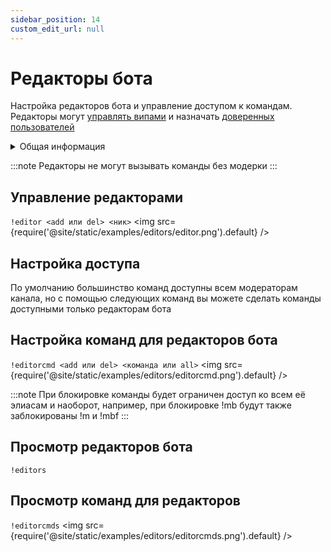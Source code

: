 ```yaml
---
sidebar_position: 14
custom_edit_url: null
---
```


# Редакторы бота

Настройка редакторов бота и управление доступом к командам. Редакторы могут [управлять випами](./vips.md) и назначать [доверенных пользователей](./trusted-users.md)

<details>
  <summary>Общая информация</summary>
  <ul>
    <li><b>Название:</b> editor</li>
    <li><b>Элиасы:</b> editorcmd, editorcmds</li>
    <li><b>Кулдаун:</b> общий 3 секунды</li>
  </ul>
</details>

:::note
Редакторы не могут вызывать команды без модерки
:::

## Управление редакторами
`!editor <add или del> <ник>`
<img src={require('@site/static/examples/editors/editor.png').default} />

## Настройка доступа

По умолчанию большинство команд доступны всем модераторам канала, но с помощью следующих команд вы можете сделать команды доступными только редакторам бота

## Настройка команд для редакторов бота

`!editorcmd <add или del> <команда или all>`
<img src={require('@site/static/examples/editors/editorcmd.png').default} /> <p></p>

:::note
При блокировке команды будет ограничен доступ ко всем её элиасам и наоборот, например, при блокировке !mb будут также заблокированы !m и !mbf
:::

## Просмотр редакторов бота

`!editors`

## Просмотр команд для редакторов
`!editorcmds`
<img src={require('@site/static/examples/editors/editorcmds.png').default} />